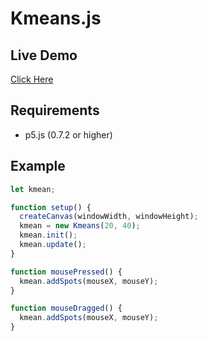 # Kmeans.js

## Live Demo
[Click Here](https://gruselhaus.github.io/kmeans.js/Example/)

## Requirements
  * p5.js (0.7.2 or higher)

## Example
```js
let kmean;

function setup() {
  createCanvas(windowWidth, windowHeight);
  kmean = new Kmeans(20, 40);
  kmean.init();
  kmean.update();
}

function mousePressed() {
  kmean.addSpots(mouseX, mouseY);
}

function mouseDragged() {
  kmean.addSpots(mouseX, mouseY);
}
```

